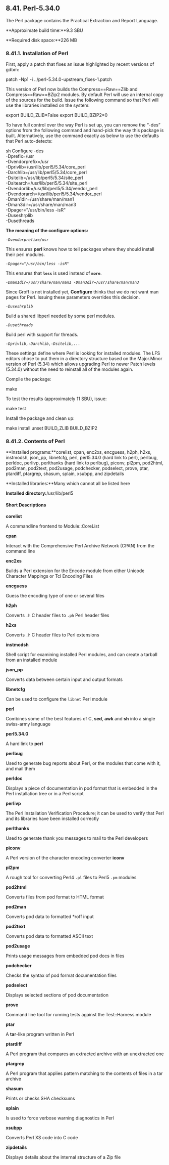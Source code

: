 ## 8.41. Perl-5.34.0

The Perl package contains the Practical Extraction and Report Language.

**Approximate build time:**9.3 SBU

**Required disk space:**226 MB

### 8.41.1. Installation of Perl

First, apply a patch that fixes an issue highlighted by recent versions of gdbm:

patch -Np1 -i ../perl-5.34.0-upstream_fixes-1.patch

This version of Perl now builds the Compress==Raw==Zlib and Compress==Raw==BZip2 modules. By default Perl will use an internal copy of the sources for the build. Issue the following command so that Perl will use the libraries installed on the system:

export BUILD_ZLIB=False
export BUILD_BZIP2=0

To have full control over the way Perl is set up, you can remove the “-des” options from the following command and hand-pick the way this package is built. Alternatively, use the command exactly as below to use the defaults that Perl auto-detects:

sh Configure -des                                         \
             -Dprefix=/usr                                \
             -Dvendorprefix=/usr                          \
             -Dprivlib=/usr/lib/perl5/5.34/core_perl      \
             -Darchlib=/usr/lib/perl5/5.34/core_perl      \
             -Dsitelib=/usr/lib/perl5/5.34/site_perl      \
             -Dsitearch=/usr/lib/perl5/5.34/site_perl     \
             -Dvendorlib=/usr/lib/perl5/5.34/vendor_perl  \
             -Dvendorarch=/usr/lib/perl5/5.34/vendor_perl \
             -Dman1dir=/usr/share/man/man1                \
             -Dman3dir=/usr/share/man/man3                \
             -Dpager="/usr/bin/less -isR"                 \
             -Duseshrplib                                 \
             -Dusethreads

**The meaning of the configure options:**

_`-Dvendorprefix=/usr`_

This ensures **perl** knows how to tell packages where they should install their perl modules.

_`-Dpager="/usr/bin/less -isR"`_

This ensures that **`less`** is used instead of **`more`**.

_`-Dman1dir=/usr/share/man/man1 -Dman3dir=/usr/share/man/man3`_

Since Groff is not installed yet, **Configure** thinks that we do not want man pages for Perl. Issuing these parameters overrides this decision.

_`-Duseshrplib`_

Build a shared libperl needed by some perl modules.

_`-Dusethreads`_

Build perl with support for threads.

_`-Dprivlib,-Darchlib,-Dsitelib,...`_

These settings define where Perl is looking for installed modules. The LFS editors chose to put them in a directory structure based on the Major.Minor version of Perl (5.34) which allows upgrading Perl to newer Patch levels (5.34.0) without the need to reinstall all of the modules again.

Compile the package:

make

To test the results (approximately 11 SBU), issue:

make test

Install the package and clean up:

make install
unset BUILD_ZLIB BUILD_BZIP2

### 8.41.2. Contents of Perl

**Installed programs:**corelist, cpan, enc2xs, encguess, h2ph, h2xs, instmodsh, json_pp, libnetcfg, perl, perl5.34.0 (hard link to perl), perlbug, perldoc, perlivp, perlthanks (hard link to perlbug), piconv, pl2pm, pod2html, pod2man, pod2text, pod2usage, podchecker, podselect, prove, ptar, ptardiff, ptargrep, shasum, splain, xsubpp, and zipdetails

**Installed libraries:**Many which cannot all be listed here

**Installed directory:**/usr/lib/perl5

#### Short Descriptions

**corelist**

A commandline frontend to Module::CoreList

**cpan**

Interact with the Comprehensive Perl Archive Network (CPAN) from the command line

**enc2xs**

Builds a Perl extension for the Encode module from either Unicode Character Mappings or Tcl Encoding Files

**encguess**

Guess the encoding type of one or several files

**h2ph**

Converts `.h` C header files to `.ph` Perl header files

**h2xs**

Converts `.h` C header files to Perl extensions

**instmodsh**

Shell script for examining installed Perl modules, and can create a tarball from an installed module

**json_pp**

Converts data between certain input and output formats

**libnetcfg**

Can be used to configure the `libnet` Perl module

**perl**

Combines some of the best features of C, **sed**, **awk** and **sh** into a single swiss-army language

**perl5.34.0**

A hard link to **perl**

**perlbug**

Used to generate bug reports about Perl, or the modules that come with it, and mail them

**perldoc**

Displays a piece of documentation in pod format that is embedded in the Perl installation tree or in a Perl script

**perlivp**

The Perl Installation Verification Procedure; it can be used to verify that Perl and its libraries have been installed correctly

**perlthanks**

Used to generate thank you messages to mail to the Perl developers

**piconv**

A Perl version of the character encoding converter **iconv**

**pl2pm**

A rough tool for converting Perl4 `.pl` files to Perl5 `.pm` modules

**pod2html**

Converts files from pod format to HTML format

**pod2man**

Converts pod data to formatted *roff input

**pod2text**

Converts pod data to formatted ASCII text

**pod2usage**

Prints usage messages from embedded pod docs in files

**podchecker**

Checks the syntax of pod format documentation files

**podselect**

Displays selected sections of pod documentation

**prove**

Command line tool for running tests against the Test::Harness module

**ptar**

A **tar**-like program written in Perl

**ptardiff**

A Perl program that compares an extracted archive with an unextracted one

**ptargrep**

A Perl program that applies pattern matching to the contents of files in a tar archive

**shasum**

Prints or checks SHA checksums

**splain**

Is used to force verbose warning diagnostics in Perl

**xsubpp**

Converts Perl XS code into C code

**zipdetails**

Displays details about the internal structure of a Zip file